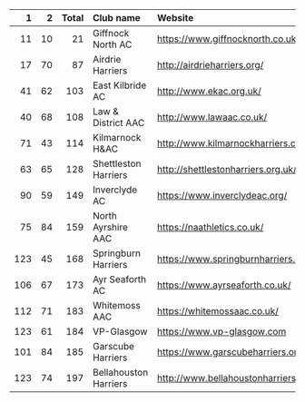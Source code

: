 |   1 |   2 |   Total | Club name             | Website                                |
|----:|----:|--------:|:----------------------|:---------------------------------------|
|  11 |  10 |      21 | Giffnock North AC     | https://www.giffnocknorth.co.uk/       |
|  17 |  70 |      87 | Airdrie Harriers      | http://airdrieharriers.org/            |
|  41 |  62 |     103 | East Kilbride AC      | http://www.ekac.org.uk/                |
|  40 |  68 |     108 | Law & District AAC    | http://www.lawaac.co.uk/               |
|  71 |  43 |     114 | Kilmarnock H&AC       | http://www.kilmarnockharriers.com/     |
|  63 |  65 |     128 | Shettleston Harriers  | http://shettlestonharriers.org.uk/     |
|  90 |  59 |     149 | Inverclyde AC         | https://www.inverclydeac.org/          |
|  75 |  84 |     159 | North Ayrshire AAC    | https://naathletics.co.uk/             |
| 123 |  45 |     168 | Springburn Harriers   | https://www.springburnharriers.co.uk/  |
| 106 |  67 |     173 | Ayr Seaforth AC       | https://www.ayrseaforth.co.uk/         |
| 112 |  71 |     183 | Whitemoss AAC         | https://whitemossaac.co.uk/            |
| 123 |  61 |     184 | VP-Glasgow            | https://www.vp-glasgow.com             |
| 101 |  84 |     185 | Garscube Harriers     | https://www.garscubeharriers.org.uk/   |
| 123 |  74 |     197 | Bellahouston Harriers | http://www.bellahoustonharriers.co.uk/ |